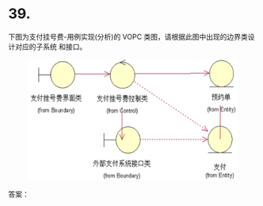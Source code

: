 # 39.

下图为支付挂号费-用例实现(分析)的 VOPC 类图，请根据此图中出现的边界类设计对应的子系统 和接口。

<figure><img src="../.gitbook/assets/image (56).png" alt=""><figcaption></figcaption></figure>



答案：

